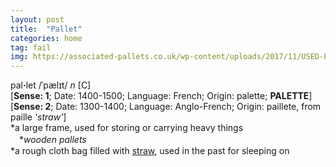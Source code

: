 ```yaml
---
layout: post
title:  "Pallet"
categories: home
tag: fail
img: https://associated-pallets.co.uk/wp-content/uploads/2017/11/USED-EURO-PALLET-APUWP14-B-GRADE-%E2%80%93-EUR.png
---
```

<DIV style="MARGIN: 0px 0px 5px">pal<B>·</B>let /ˈpælɪt/ <I>n</I> [C] <BR>[<B>Sense: 1</B>; Date: 1400-1500; Language: French; Origin: palette; <B>PALETTE</B>]<BR>[<B>Sense: 2</B>; Date: 1300-1400; Language: Anglo-French; Origin: paillete, from paille <I>'straw'</I>]<BR>*a large frame, used for storing or carrying heavy things<BR>　*<I>wooden pallets</I><BR>*a rough cloth bag filled with <A href="{{ site.baseurl }}/straw"><U>straw</U></A>, used in the past for sleeping on</DIV>
